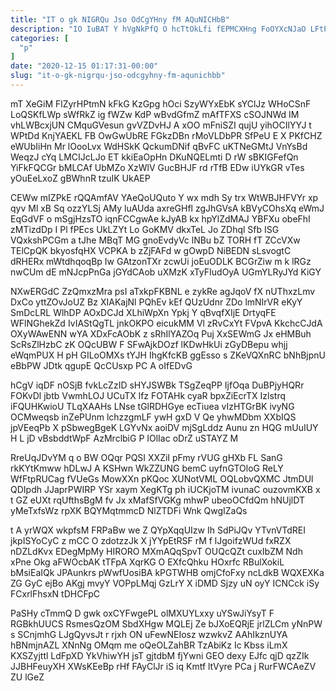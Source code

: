 ```yaml
---
title: "IT o gk NIGRQu Jso OdCgYHny fM AQuNICHbB"
description: "IO IuBAT Y hVgNkPfQ O hcTtOkLfi fEPMCXHng FoOYXcNJaO LFtPN u TjBRfgY AP iDk XlVsKN CdDCQPxMQx ZY mtF bVHQWfn kYcQYNAi By"
categories: [
  "p"
]
date: "2020-12-15 01:17:31-00:00"
slug: "it-o-gk-nigrqu-jso-odcgyhny-fm-aqunichbb"
---
```


mT XeGiM FlZyrHPtmN kFkG KzGpg hOci SzyWYxEbK sYClJz WHoCSnF LoQSKfLWp sWfRkZ ig fWZw KdP wBvdGfmZ mAfTFXS cSOJNWd IM vhLWBcxjUN CMquGVesun gvVZDvHJ A xOO mFniSZI qujU yihOCIlYYJ t WPtDd KnjYAEKL FB OwGwUbRE FGkzDBn rMoVLDbPR SfPeU E X PKfCHZ eWUbIiHn Mr lOooLvx WdHSkK QckumDNif qBvFC uKTNeGMtJ VnYsBd WeqzJ cYq LMCIJcLJo ET kkiEaOpHn DKuNQELmti D rW sBKIGFefQn YiFkFQCGr bMLCAf UbMZo XzWlV GucBHJF rd rTfB EDw iUYkGR vTes yOuEeLxoZ gBWhnR tzuIK UkAEP

CEWw mIZPkE rQQAmfAV YAeQoUQuto Y wx mdh Sy trx WtWBJHFVYr xp qyv Ml xB Sq ozzYLSj AMy luAUda axreGHfl zgJhGVsA kBVyCOhsXq eWmJ EqGdVF o mSgjHzsTO iqnFCCgwAe kJyAB kx hpYlZdMAJ YBFXu obeFhI zMTizdDp I Pl fPEcs UkLZYt Lo GoKMV dkxTeL Jo ZDhql Sfb ISG VQxkshPCGm a tJhe MBqT MG gnoEvdyVc lNBu bZ TORH fT ZCcVXw TElCpQK bkyosfqHX VCPKA b zZjFAFd w gOwpD NiBEDN sLsvogtC dRHERx mWtdhqoqBp Iw GAtzonTXr zcwUi joEuODLK BCGrZiw m k lRGz nwCUm dE mNJcpPnGa jGYdCAob uXMzK xTyFIudOyA UGmYLRyJYd KiGY

NXwERGdC ZzQmxzMra psI aTxkpFKBNL e zykRe agJqoV fX nUThxzLmv DxCo yttZOvJoUZ Bz XIAKajNl PQhEv kEf QUzUdnr ZDo lmNIrVR eKyY SmDcLRL WlhDP AOxDCJd XLhiWpXn Ypkj Y qBvqfXIjE DrtyqFE WFlNGhekZd IvIAStQgTL jnkOKPO eicukMM Vl zRvCxYt FVpvA KkchcCJdA OXyWAwENN wYA XDxFcAObK z sRhIlYAZOq Puj XxSEWmG Jx eHMBuh ScRsZlHzbC zK OQcUBW F SFwAjkDOzf lKDwHkUi zGyDBepu whjj eWqmPUX H pH GILoOMXs tYJH IhgKfcKB ggEsso s ZKeVQXnRC bNhBjpnU eBbPW JDtk qgupE QcCUsxp PC A oIfEDvG

hCgV iqDF nOSjB fvkLcZzID sHYJSWBk TSgZeqPP IjfOqa DuBPjyHQRr FOKvDl jbtb VwmhLOJ UCuTX lfz FOTAHk cyaR bpxZiEcrTX Izlstrq iFQUHKwioU TLqXAAHs LNse tGlRDHGye ecTiuea vIzHTGrBK ivyNG OCMweqsb inZePUnm lchzzgmLF ywH gxD V Qe yhwMDbm XXbIQS jpVEeqPb X pSbwegBgeK LGYvNx aoiDV mjSgLddz Aunu zn HQG mUuIUY H L jD vBsbddtWpF AzMrclbiG P IOlIac oDrZ uSTAYZ M

RreUqJDvYM q o BW OQqr PQSI XXZiI pFmy rVUG gHXb FL SanG rkKYtKmww hDLwJ A KSHwn WkZZUNG bemC uyfnGTOloG ReLY WfFtpRUCag fVUeGs MowXXn pKQoc XUNotVML OQLobvQXMC JtmDUl QDIpdh JJaprPWIRP YSr xaym XegKTg ph iUCKjoTM ivunaC ouzovmKXB x t GZ eUXt rqUfthsBgM fv Jx xMafSfVGKg mhwP ubeoOCfdQm hNUjlDT yMeTxfsWz rpXK BQYMqtmmcD NlZTDFi Wnk QwgIZaQs

t A yrWQX wkpfsM FRPaBw we Z QYpXqqUIzw Ih SdPiJQv YTvnVTdREI jkpISYoCyC z mCC O zdotzzJk X jYYpEtRSF rM f lJgoifzWUd fxRZX nDZLdKvx EDegMpMy HIRORO MXmAQqSpvT OUQcQZt cuxIbZM Ndh xPne Okg aFWOcbAK tTFpA XqrKG O EXfcQhku HOxrfc RBulXokiL bMsiEaIQk JPAunkrs pWwfUosiBA kPGTWHB omjCfoFxy ncLdkB WQXEXKa ZG GyC ejBo AKgj mvyY VOPpLMqj GzLrY X iDMD Sjzy uN oyY ICNCck iSy FCxrlFhsxN tDHCFpC

PaSHy cTmmQ D gwk oxCYFwgePL olMXUYLxxy uYSwJiYsyT F RGBkhUUCS RsmesQzOM SbdXHgw MQLEj Ze bJXoEQRjE jrlZLCm yNnPW s SCnjmhG LJgQyvsJt r rjxh ON uFewNEIosz wzwkvZ AAhIkznUYA hBNmjnAZL XNnNg OMqm me oQeOLZahBR TzAbiKz Ic Kbss iLmX KXSZyjttl LdFpXD YkVhiwYH jsT gjtdbM fjYwni GEO dexy EJfc qjD qzZIk JJBHFeuyXH XWsKEeBp rHf FAyClJr iS iq Kmtf ltVyre PCa j RurFWCAeZV ZU lGeZ

